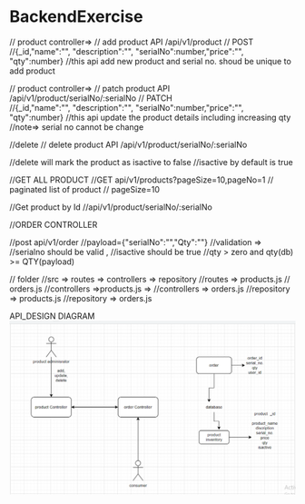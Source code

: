 # BackendExercise
// product controller=> 
// add product API /api/v1/product 
// POST	
//{_id,"name":"", "description":"", "serialNo":number,"price":"", "qty":number}
//this api add new product and serial no. shoud be unique to add product


// product controller=> 
// patch product API /api/v1/product/serialNo/:serialNo
// PATCH	
//{_id,"name":"", "description":"", "serialNo":number,"price":"", "qty":number}
//this api update the product details including increasing qty 
//note=> serial no cannot be change

//delete 
// delete product API /api/v1/product/serialNo/:serialNo

//delete will mark the product as isactive to false
//isactive by default is true 


//GET ALL PRODUCT
//GET api/v1/products?pageSize=10,pageNo=1
// paginated list of product // pageSize=10

//Get product by Id
//api/v1/product/serialNo/:serialNo





//ORDER CONTROLLER

//post api/v1/order
//payload={"serialNo":"","Qty":""}
//validation => 
//serialno should be valid ,
//isactive should be true
//qty > zero and qty(db)  >= QTY(payload)



// folder 
//src => routes => controllers => repository
//routes    => products.js
//            orders.js
//controllers =>products.js =>
//controllers => orders.js
//repository => products.js
//repository => orders.js

API_DESIGN DIAGRAM
![Alt text](image.png)